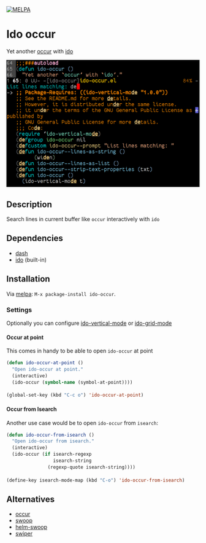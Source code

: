 [![MELPA](https://melpa.org/packages/ido-occur-badge.svg)](https://melpa.org/#/ido-occur)

# Ido occur

Yet another [occur][] with [ido][]

[ido]: https://www.emacswiki.org/emacs/InteractivelyDoThings

![ido-occur](https://raw.githubusercontent.com/danil/ido-occur/master/ido-occur.png)

## Description

Search lines in current buffer like `occur` interactively with `ido`

## Dependencies

* [dash][]
* [ido][] (built-in)

## Installation

Via [melpa][]: `M-x package-install ido-occur`.

[melpa]: https://melpa.org/#/ido-occur

### Settings

Optionally you can configure [ido-vertical-mode][] or [ido-grid-mode][]

[ido-vertical-mode]: https://github.com/creichert/ido-vertical-mode.el
[ido-grid-mode]: https://github.com/larkery/ido-grid-mode.el

#### Occur at point

This comes in handy to be able to open `ido-occur` at point

```lisp
(defun ido-occur-at-point ()
  "Open ido-occur at point."
  (interactive)
  (ido-occur (symbol-name (symbol-at-point))))

(global-set-key (kbd "C-c o") 'ido-occur-at-point)
```

#### Occur from Isearch

Another use case would be to open `ido-occur` from `isearch`:

```lisp
(defun ido-occur-from-isearch ()
  "Open ido-occur from isearch."
  (interactive)
  (ido-occur (if isearch-regexp
                 isearch-string
               (regexp-quote isearch-string))))

(define-key isearch-mode-map (kbd "C-o") 'ido-occur-from-isearch)
```

## Alternatives

* [occur][]
* [swoop][]
* [helm-swoop][]
* [swiper][]

[occur]: https://www.gnu.org/software/emacs/manual/html_node/emacs/Other-Repeating-Search.html
[swoop]: https://github.com/ShingoFukuyama/emacs-swoop
[helm-swoop]: https://github.com/ShingoFukuyama/helm-swoop
[swiper]: https://github.com/abo-abo/swiper
[dash]: https://github.com/magnars/dash.el
